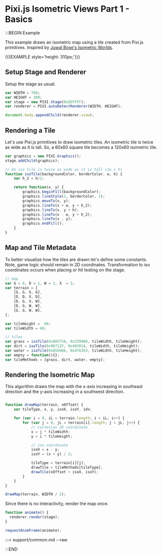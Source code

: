 # Pixi.js Isometric Views Part 1 - Basics

:::BEGIN Example

This example draws an isometric map using a tile created from Pixi.js primitives. Inspired by
[Juwal Bose's Isometric Worlds](http://gamedev.tutsplus.com/tutorials/implementation/creating-isometric-worlds-a-primer-for-game-developers/).

{{{EXAMPLE style='height: 310px;'}}}

## Setup Stage and Renderer

Setup the stage as usual.

```js
var WIDTH = 700;
var HEIGHT = 300;
var stage = new PIXI.Stage(0xEEFFFF);
var renderer = PIXI.autoDetectRenderer(WIDTH, HEIGHT);

document.body.appendChild(renderer.view);
```

## Rendering a Tile

Let's use Pixi.js primitives to draw isometric tiles. An isometric tile
is twice as wide as it is tall. So, a 60x60 square tile becomes a 120x60
isometric tile.

```js
var graphics = new PIXI.Graphics();
stage.addChild(graphics);

// An iso tile is twice as wide as it is tall (2w x h)
function isoTile(backgroundColor, borderColor, w, h) {
    var h_2 = h/2;

    return function(x, y) {
        graphics.beginFill(backgroundColor);
        graphics.lineStyle(1, borderColor, 1);
        graphics.moveTo(x, y);
        graphics.lineTo(x + w, y + h_2);
        graphics.lineTo(x, y + h);
        graphics.lineTo(x - w, y + h_2);
        graphics.lineTo(x , y);
        graphics.endFill();
    }
}
```

## Map and Tile Metadata

To better visualize how the tiles are drawn let's define some constants.
Note, game logic should remain in 2D coordinates. Transformation to iso
coordinates occurs when placing or hit testing on the stage.

```js
// map
var G = 0, D = 1, W = 2, X  = 3;
var terrain = [
    [G, G, G, G],
    [D, D, X, D],
    [D, G, X, W],
    [D, G, W, W],
    [G, G, W, W],
];

var tileHeight =  60;
var tileWidth = 60;

// tiles
var grass = isoTile(0x80CF5A, 0x339900, tileWidth, tileHeight);
var dirt = isoTile(0x96712F, 0x403014, tileWidth, tileHeight);
var water = isoTile(0x85b9bb, 0x476263, tileWidth, tileHeight);
var empty = function(){};
var tileMethods = [grass, dirt, water, empty];
```

## Rendering the Isometric Map

This algorithm draws the map with the x-axis increasing
in southeast direction and the y-axis increasing in a southwest direction.

```js

function drawMap(terrain, xOffset) {
    var tileType, x, y, isoX, isoY, idx;

    for (var i = 0, iL = terrain.length; i < iL; i++) {
        for (var j = 0, jL = terrain[i].length; j < jL; j++) {
            // cartesian 2D coordinate
            x = j * tileWidth;
            y = i * tileHeight;

            // iso coordinate
            isoX = x - y;
            isoY = (x + y) / 2;

            tileType = terrain[i][j];
            drawTile = tileMethods[tileType];
            drawTile(xOffset + isoX, isoY);
        }
    }
}

drawMap(terrain, WIDTH / 2);
```

Since there is no interactivity, render the map once.

```js
function animate() {
  renderer.render(stage);
}

requestAnimFrame(animate);
```

:::< support/common.md --raw


:::END
